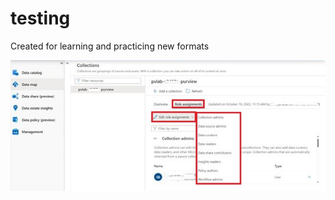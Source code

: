 # testing
Created for learning and practicing new formats


<img src="./assets/1-4_add_roles.jpg" >
